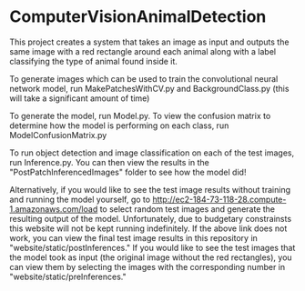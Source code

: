 # ComputerVisionAnimalDetection

This project creates a system that takes an image as input and outputs the same image with a red rectangle around each animal along with a label classifying the type of animal found inside it. 

To generate images which can be used to train the convolutional neural network model, run MakePatchesWithCV.py and BackgroundClass.py (this will take a significant amount of time)

To generate the model, run Model.py. To view the confusion matrix to determine how the model is performing on each class, run ModelConfusionMatrix.py

To run object detection and image classification on each of the test images, run Inference.py. You can then view the results in the "PostPatchInferencedImages" folder to see how the model did!

Alternatively, if you would like to see the test image results without training and running the model yourself, go to http://ec2-184-73-118-28.compute-1.amazonaws.com/load to select random test images and generate the resulting output of the model. Unfortunately, due to budgetary constrainsts this website will not be kept running indefinitely. If the above link does not work, you can view the final test image results in this repository in "website/static/postInferences." If you would like to see the test images that the model took as input (the original image without the red rectangles), you can view them by selecting the images with the corresponding number in "website/static/preInferences."
